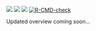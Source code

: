 
<!-- README.md is generated from README.Rmd. Please edit that file -->

<!-- badges: start -->

![](https://img.shields.io/badge/Status-Developing-orange.svg)
[![](https://img.shields.io/badge/Latest--Release-v0.2.1-green.svg)](https://github.com/jrgant/quickdag/releases/tag/v0.2.1)
![](https://img.shields.io/badge/Development--Version-master-goldenrod.svg)
[![R-CMD-check](https://github.com/jrgant/quickdag/actions/workflows/R-CMD-check.yaml/badge.svg)](https://github.com/jrgant/quickdag/actions/workflows/R-CMD-check.yaml)
<!-- badges:end -->

Updated overview coming soon…
